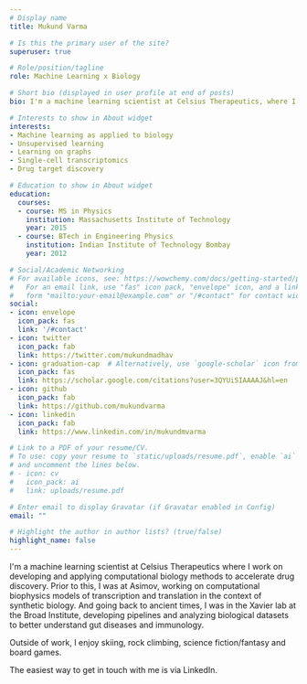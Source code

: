 ```yaml
---
# Display name
title: Mukund Varma

# Is this the primary user of the site?
superuser: true

# Role/position/tagline
role: Machine Learning x Biology

# Short bio (displayed in user profile at end of posts)
bio: I'm a machine learning scientist at Celsius Therapeutics, where I develop ML methods and apply them towards analyzing biological data, understanding disease biology and discovering novel drug targets. I'm broadly interested in the application of ML / statistics towards solving important problems.

# Interests to show in About widget
interests:
- Machine learning as applied to biology
- Unsupervised learning
- Learning on graphs
- Single-cell transcriptomics
- Drug target discovery

# Education to show in About widget
education:
  courses:
  - course: MS in Physics
    institution: Massachusetts Institute of Technology
    year: 2015
  - course: BTech in Engineering Physics
    institution: Indian Institute of Technology Bombay
    year: 2012

# Social/Academic Networking
# For available icons, see: https://wowchemy.com/docs/getting-started/page-builder/#icons
#   For an email link, use "fas" icon pack, "envelope" icon, and a link in the
#   form "mailto:your-email@example.com" or "/#contact" for contact widget.
social:
- icon: envelope
  icon_pack: fas
  link: '/#contact'
- icon: twitter
  icon_pack: fab
  link: https://twitter.com/mukundmadhav
- icon: graduation-cap  # Alternatively, use `google-scholar` icon from `ai` icon pack
  icon_pack: fas
  link: https://scholar.google.com/citations?user=3QYUiSIAAAAJ&hl=en
- icon: github
  icon_pack: fab
  link: https://github.com/mukundvarma
- icon: linkedin
  icon_pack: fab
  link: https://www.linkedin.com/in/mukundmvarma

# Link to a PDF of your resume/CV.
# To use: copy your resume to `static/uploads/resume.pdf`, enable `ai` icons in `params.toml`, 
# and uncomment the lines below.
# - icon: cv
#   icon_pack: ai
#   link: uploads/resume.pdf

# Enter email to display Gravatar (if Gravatar enabled in Config)
email: ""

# Highlight the author in author lists? (true/false)
highlight_name: false
---
```


I'm a machine learning scientist at Celsius Therapeutics where I work on developing and applying computational biology methods to accelerate drug discovery. Prior to this, I was at Asimov, working on computational biophysics models of transcription and translation in the context of synthetic biology. And going back to ancient times, I was in the Xavier lab at the Broad Institute, developing pipelines and analyzing biological datasets to better understand gut diseases and immunology.

Outside of work, I enjoy skiing, rock climbing, science fiction/fantasy and board games. 

The easiest way to get in touch with me is via LinkedIn.
